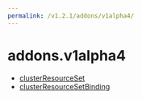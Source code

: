```yaml
---
permalink: /v1.2.1/addons/v1alpha4/
---
```


# addons.v1alpha4



* [clusterResourceSet](clusterResourceSet.md)
* [clusterResourceSetBinding](clusterResourceSetBinding.md)